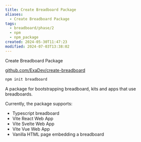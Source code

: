 ```yaml
---
title: Create Breadboard Package
aliases:
  - Create Breadboard Package
tags:
  - breadboard/phase/2
  - npm
  - npm_package
created: 2024-05-30T11:47:23
modified: 2024-07-03T13:38:02
---
```


Create Breadboard Package

[github.com/ExaDev/create-breadboard](https://github.com/ExaDev/create-breadboard)

```bash
npm init breadboard
```

A package for bootstrapping breadboard, kits and apps that use breadboards.

Currently, the package supports:

- Typescript breadboard
- Vite React Web App
- Vite Svelte Web App
- Vite Vue Web App
- Vanilla HTML page embedding a breadboard
